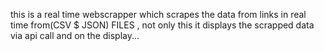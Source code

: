 this is a real time webscrapper which scrapes the data from links in real time from(CSV $ JSON) FILES ,
not only this it displays the scrapped data via api call and on the display...
